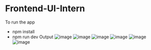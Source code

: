 # Frontend-UI-Intern
To run the app
- npm install
- npm run dev
Output
![image](https://github.com/Ankiit0001/Frontend-UI-Intern/assets/82314791/7e87e012-ecbb-4817-93ff-81a0607afeb0)
![image](https://github.com/Ankiit0001/Frontend-UI-Intern/assets/82314791/cb662dea-82ee-4489-89ab-10712ce7a815)
![image](https://github.com/Ankiit0001/Frontend-UI-Intern/assets/82314791/b3a7a033-ead6-41a2-9917-4e0bbfd9e640)
![image](https://github.com/Ankiit0001/Frontend-UI-Intern/assets/82314791/26e7ab75-23bf-46d6-b848-77d2f15d643d)
![image](https://github.com/Ankiit0001/Frontend-UI-Intern/assets/82314791/2756297d-7c76-4b06-9a96-7470406649b5)
![image](https://github.com/Ankiit0001/Frontend-UI-Intern/assets/82314791/8f65769b-e724-42f8-8029-592454cc96b9)
